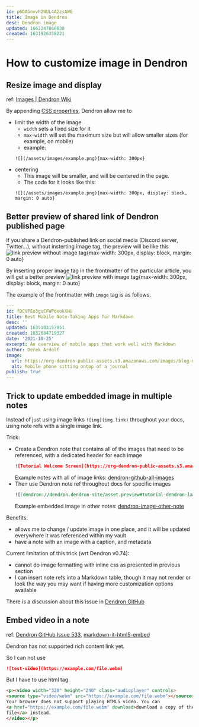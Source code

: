```yaml
---
id: p6DAGnvvh2NUL4A2zsAW6
title: Image in Dendron
desc: Dendron image
updated: 1662247866838
created: 1631926358221
---
```

# How to customize image in Dendron

## Resize image and display

ref: [Images | Dendron Wiki](https://wiki.dendron.so/notes/a91fd8da-6895-49fe-8164-a17acd8d9a17/)

By appending [CSS properties](https://wiki.dendron.so/notes/a91fd8da-6895-49fe-8164-a17acd8d9a17/#allowed-css-properties), Dendron allow me to 
- limit the width of the image
    - `width` sets a fixed size for it
    - `max-width` will set the maximum size but will allow smaller sizes (for example, on mobile)
    - example: 
    ```code
    ![](/assets/images/example.png){max-width: 300px}
    ```
- centering
    - This image will be smaller, and will be centered in the page.
    - The code for it looks like this:
    ```code
    ![](/assets/images/example.png){max-width: 300px, display: block, margin: 0 auto}
    ```
## Better preview of shared link of Dendron published page 

If you share a Dendron-published link on social media (Discord server, Twitter...), without insterting image tag, the preview will be like this
![link preview without image tag](https://i.imgur.com/7ZBG3G0.png){max-width: 300px, display: block, margin: 0 auto}

By inserting proper image tag in the frontmatter of the particular article, you will get a better preview
![link preview with image tag](https://i.imgur.com/18skuua.png){max-width: 300px, display: block, margin: 0 auto}

The example of the frontmatter with `image` tag is as follows.
```yaml
---
id: fDCVPEo3guCFWPdxokXHU
title: Best Mobile Note-Taking Apps for Markdown
desc: ''
updated: 1635183157051
created: 1632684719327
date: '2021-10-25'
excerpt: An overview of mobile apps that work well with Markdown
author: Derek Ardolf
image:
  url: https://org-dendron-public-assets.s3.amazonaws.com/images/blog-mobile-editor-header.png
  alt: Mobile phone sitting ontop of a journal
publish: true
---
```

## Trick to update embedded image in multiple notes

Instead of just using image links `![img](img.link)` throughout your docs, using note refs with a single image link. 

Trick:
- Create a Dendron note that contains all of the images that need to be referenced, with a dedicated header for each image  
  ```md
  ![Tutorial Welcome Screen](https://org-dendron-public-assets.s3.amazonaws.com/images/tutorial-welcome-screen-2.png)
  ```
  Example notes with all of image links:
[dendron-github-all-images](https://github.com/dendronhq/dendron-site/blob/master/vault/asset.preview.md#tutorial-dendron-layout-dark)
- Then use Dendron note ref throughout docs for specific images
  ```md
  ![[dendron://dendron.dendron-site/asset.preview#tutorial-dendron-layout-dark,1:#*]]
  ```
  Example embedded image in other notes:
[dendron-image-other-note](https://github.com/dendronhq/dendron-site/blob/a9373e4ae16c1dd00eca79d9328336c5f54277d3/vault/dendron.tutorial.user-interface.md?plain=1#L14)

Benefits:
- allows me to change / update image in one place, and it will be updated everywhere it was referenced within my vault
- have a note with an image with a caption, and metadata

Current limitation of this trick (wrt Dendron v0.74):
- cannot do image formatting with inline css as presented in previous section
- I can insert note refs into a Markdown table, though it may not render or look the way you may want if having more customization options available

There is a discussion about this issue in [Dendron GitHub](https://github.com/dendronhq/dendron/issues/1450)

## Embed video in a note
ref: [Dendron GitHub Issue 533](https://github.com/dendronhq/dendron/issues/533), [markdown-it-html5-embed](https://github.com/cmrd-senya/markdown-it-html5-embed)

Dendron has not supported rich content link yet.

So I can not use
```markdown
![test-video](https://example.com/file.webm)
```

But I have to use html tag
```html
<p><video width="320" height="240" class="audioplayer" controls>
<source type="video/webm" src="https://example.com/file.webm"></source>
Your browser does not support playing HTML5 video. You can
<a href="https://example.com/file.webm" download>download a copy of the video
file</a> instead.
</video></p>
```